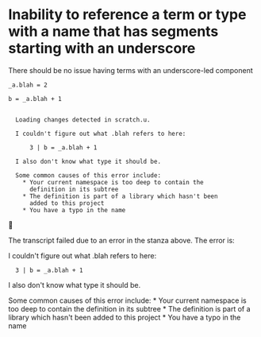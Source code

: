 # Inability to reference a term or type with a name that has segments starting with an underscore

There should be no issue having terms with an underscore-led component

``` unison
_a.blah = 2

b = _a.blah + 1
```

``` ucm

  Loading changes detected in scratch.u.

  I couldn't figure out what .blah refers to here:
  
      3 | b = _a.blah + 1
  
  I also don't know what type it should be.
  
  Some common causes of this error include:
    * Your current namespace is too deep to contain the
      definition in its subtree
    * The definition is part of a library which hasn't been
      added to this project
    * You have a typo in the name

```



🛑

The transcript failed due to an error in the stanza above. The error is:


  I couldn't figure out what .blah refers to here:
  
      3 | b = _a.blah + 1
  
  I also don't know what type it should be.
  
  Some common causes of this error include:
    * Your current namespace is too deep to contain the
      definition in its subtree
    * The definition is part of a library which hasn't been
      added to this project
    * You have a typo in the name

